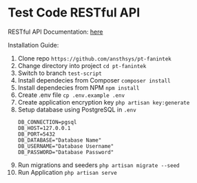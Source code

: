 # Test Code RESTful API

RESTful API Documentation: [here](https://documenter.getpostman.com/view/20118417/2s93z6djFG)

Installation Guide:
1.    Clone repo ```https://github.com/ansthsys/pt-fanintek```
2.    Change directory into project ```cd pt-fanintek```
3.    Switch to branch ```test-script```
4.    Install dependecies from Composer ```composer install```
5.    Install dependecies from NPM ```npm install```
6.    Create .env file ```cp .env.example .env```
7.    Create application encryption key ```php artisan key:generate```
8.    Setup database using PostgreSQL in ```.env```
      ```
      DB_CONNECTION=pgsql
      DB_HOST=127.0.0.1
      DB_PORT=5432
      DB_DATABASE="Database Name"
      DB_USERNAME="Database Username"
      DB_PASSWORD="Database Password"
      ```
9.    Run migrations and seeders ```php artisan migrate --seed```
10.    Run Application ```php artisan serve```
